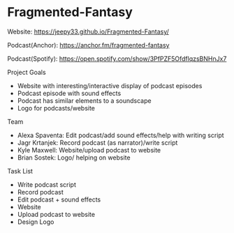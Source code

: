 # Fragmented-Fantasy
Website: https://jeepy33.github.io/Fragmented-Fantasy/

Podcast(Anchor): https://anchor.fm/fragmented-fantasy

Podcast(Spotify): https://open.spotify.com/show/3PfPZF5OfdflqzsBNHnJx7


Project Goals
- Website with interesting/interactive display of podcast episodes
- Podcast episode with sound effects
- Podcast has similar elements to a soundscape
- Logo for podcasts/website 

Team 
- Alexa Spaventa: Edit podcast/add sound effects/help with writing script
- Jagr Krtanjek: Record podcast (as narrator)/write script
- Kyle Maxwell: Website/upload podcast to website 
- Brian Sostek: Logo/ helping on website  

Task List
- Write podcast script 
- Record podcast 
- Edit podcast + sound effects 
- Website
- Upload podcast to website
- Design Logo 

